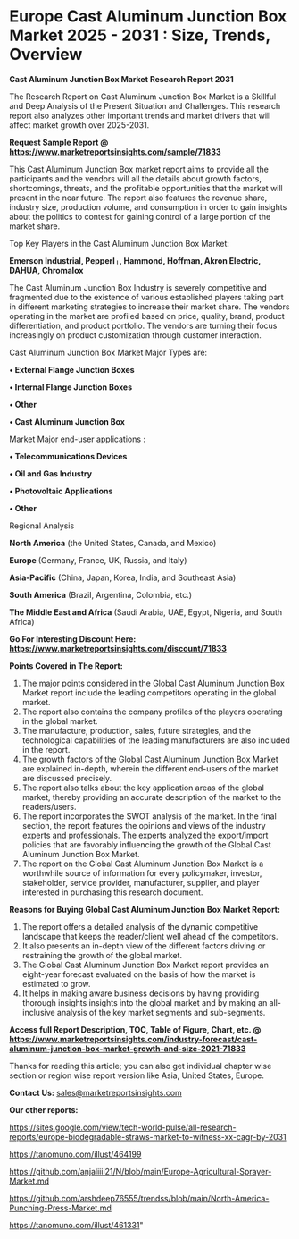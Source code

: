  # Europe Cast Aluminum Junction Box Market 2025 - 2031 : Size, Trends, Overview

<strong>Cast Aluminum Junction Box Market Research Report 2031</strong>

The Research Report on Cast Aluminum Junction Box Market is a Skillful and Deep Analysis of the Present Situation and Challenges. This research report also analyzes other important trends and market drivers that will affect market growth over 2025-2031.

<strong>Request Sample Report @ <a href=https://www.marketreportsinsights.com/sample/71833>https://www.marketreportsinsights.com/sample/71833</a></strong>

This Cast Aluminum Junction Box market report aims to provide all the participants and the vendors will all the details about growth factors, shortcomings, threats, and the profitable opportunities that the market will present in the near future. The report also features the revenue share, industry size, production volume, and consumption in order to gain insights about the politics to contest for gaining control of a large portion of the market share.

Top Key Players in the Cast Aluminum Junction Box Market:

<strong>Emerson Industrial, Pepperlᛧ, Hammond, Hoffman, Akron Electric, DAHUA, Chromalox</strong>

The Cast Aluminum Junction Box Industry is severely competitive and fragmented due to the existence of various established players taking part in different marketing strategies to increase their market share. The vendors operating in the market are profiled based on price, quality, brand, product differentiation, and product portfolio. The vendors are turning their focus increasingly on product customization through customer interaction.

Cast Aluminum Junction Box Market Major Types are:

<strong>• External Flange Junction Boxes

• Internal Flange Junction Boxes

• Other

• Cast Aluminum Junction Box</strong>

Market Major end-user applications :

<strong>• Telecommunications Devices

• Oil and Gas Industry

• Photovoltaic Applications

• Other</strong>

Regional Analysis

</u><strong><b>North America</b></strong> (the United States, Canada, and Mexico)

<strong><b>Europe </b></strong>(Germany, France, UK, Russia, and Italy)

<strong><b>Asia-Pacific</b></strong> (China, Japan, Korea, India, and Southeast Asia)

<strong><b>South America</b></strong> (Brazil, Argentina, Colombia, etc.)

<strong><b>The Middle East and Africa</b></strong> (Saudi Arabia, UAE, Egypt, Nigeria, and South Africa)

<strong>Go For Interesting Discount Here: <a href=https://www.marketreportsinsights.com/discount/71833>https://www.marketreportsinsights.com/discount/71833</a></strong>

<strong>Points Covered in The Report:</strong>
<ol>
  <li>The major points considered in the Global Cast Aluminum Junction Box Market report include the leading competitors operating in the global market.</li>
  <li>The report also contains the company profiles of the players operating in the global market.</li>
  <li>The manufacture, production, sales, future strategies, and the technological capabilities of the leading manufacturers are also included in the report.</li>
  <li>The growth factors of the Global Cast Aluminum Junction Box Market are explained in-depth, wherein the different end-users of the market are discussed precisely.</li>
  <li>The report also talks about the key application areas of the global market, thereby providing an accurate description of the market to the readers/users.</li>
  <li>The report incorporates the SWOT analysis of the market. In the final section, the report features the opinions and views of the industry experts and professionals. The experts analyzed the export/import policies that are favorably influencing the growth of the Global Cast Aluminum Junction Box Market.</li>
  <li>The report on the Global Cast Aluminum Junction Box Market is a worthwhile source of information for every policymaker, investor, stakeholder, service provider, manufacturer, supplier, and player interested in purchasing this research document.</li>
</ol>
<strong>Reasons for Buying Global Cast Aluminum Junction Box Market Report:</strong>

<ol>
  <li>The report offers a detailed analysis of the dynamic competitive landscape that keeps the reader/client well ahead of the competitors.</li>
  <li>It also presents an in-depth view of the different factors driving or restraining the growth of the global market.</li>
  <li>The Global Cast Aluminum Junction Box Market report provides an eight-year forecast evaluated on the basis of how the market is estimated to grow.</li>
  <li>It helps in making aware business decisions by having providing thorough insights insights into the global market and by making an all-inclusive analysis of the key market segments and sub-segments.</li>
</ol>
<strong>Access full Report Description, TOC, Table of Figure, Chart, etc. @ <a href=https://www.marketreportsinsights.com/industry-forecast/cast-aluminum-junction-box-market-growth-and-size-2021-71833>https://www.marketreportsinsights.com/industry-forecast/cast-aluminum-junction-box-market-growth-and-size-2021-71833</a></strong>


Thanks for reading this article; you can also get individual chapter wise section or region wise report version like Asia, United States, Europe.

<strong>Contact Us:</strong>
sales@marketreportsinsights.com

<strong>Our other reports:</strong>

<a href=https://sites.google.com/view/tech-world-pulse/all-research-reports/europe-biodegradable-straws-market-to-witness-xx-cagr-by-2031>https://sites.google.com/view/tech-world-pulse/all-research-reports/europe-biodegradable-straws-market-to-witness-xx-cagr-by-2031</a>

<a href=https://tanomuno.com/illust/464199>https://tanomuno.com/illust/464199</a>

<a href=https://github.com/anjaliiii21/N/blob/main/Europe-Agricultural-Sprayer-Market.md>https://github.com/anjaliiii21/N/blob/main/Europe-Agricultural-Sprayer-Market.md</a>

<a href=https://github.com/arshdeep76555/trendss/blob/main/North-America-Punching-Press-Market.md>https://github.com/arshdeep76555/trendss/blob/main/North-America-Punching-Press-Market.md</a>

<a href=https://tanomuno.com/illust/461331>https://tanomuno.com/illust/461331</a>"
